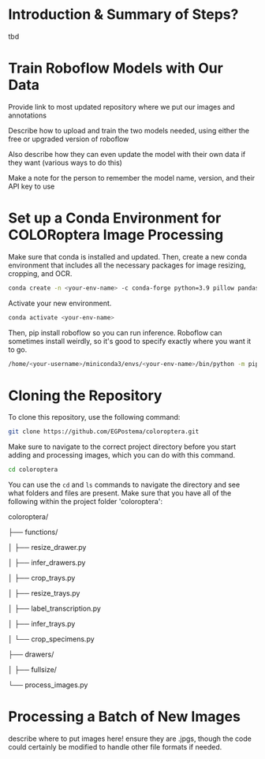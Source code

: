 # Introduction & Summary of Steps?

tbd

# Train Roboflow Models with Our Data

Provide link to most updated repository where we put our images and annotations

Describe how to upload and train the two models needed, using either the free or upgraded version of roboflow

Also describe how they can even update the model with their own data if they want (various ways to do this)

Make a note for the person to remember the model name, version, and their API key to use

# Set up a Conda Environment for COLORoptera Image Processing

Make sure that conda is installed and updated. Then, create a new conda environment that includes all the necessary packages for image resizing, cropping, and OCR.

```sh 
conda create -n <your-env-name> -c conda-forge python=3.9 pillow pandas pytesseract tesseract pip
```

Activate your new environment.

```sh 
conda activate <your-env-name>
```

Then, pip install roboflow so you can run inference. Roboflow can sometimes install weirdly, so it's good to specify exactly where you want it to go.

```sh
/home/<your-username>/miniconda3/envs/<your-env-name>/bin/python -m pip install roboflow
```

# Cloning the Repository

To clone this repository, use the following command:

```sh 
git clone https://github.com/EGPostema/coloroptera.git
```

Make sure to navigate to the correct project directory before you start adding and processing images, which you can do with this command.

```sh 
cd coloroptera
```

You can use the ```cd``` and ```ls``` commands to navigate the directory and see what folders and files are present. Make sure that you have all of the following within the project folder 'coloroptera':

coloroptera/

├── functions/

│ ├── resize_drawer.py

│ ├── infer_drawers.py

│ ├── crop_trays.py

│ ├── resize_trays.py

│ ├── label_transcription.py

│ ├── infer_trays.py

│ └── crop_specimens.py

├── drawers/

│ ├── fullsize/

└── process_images.py

# Processing a Batch of New Images

describe where to put images here! ensure they are .jpgs, though the code could certainly be modified to handle other file formats if needed.


